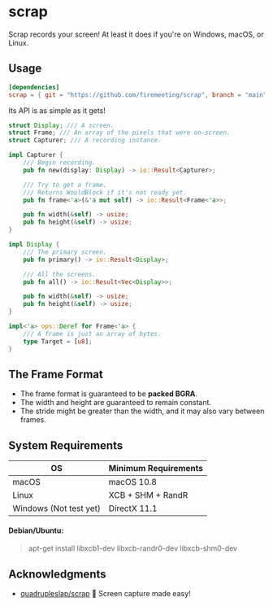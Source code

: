 # scrap

Scrap records your screen! At least it does if you're on Windows, macOS, or Linux.

## Usage

```toml
[dependencies]
scrap = { git = "https://github.com/firemeeting/scrap", branch = "main" }
```

Its API is as simple as it gets!

```rust
struct Display; /// A screen.
struct Frame; /// An array of the pixels that were on-screen.
struct Capturer; /// A recording instance.

impl Capturer {
    /// Begin recording.
    pub fn new(display: Display) -> io::Result<Capturer>;

    /// Try to get a frame.
    /// Returns WouldBlock if it's not ready yet.
    pub fn frame<'a>(&'a mut self) -> io::Result<Frame<'a>>;

    pub fn width(&self) -> usize;
    pub fn height(&self) -> usize;
}

impl Display {
    /// The primary screen.
    pub fn primary() -> io::Result<Display>;

    /// All the screens.
    pub fn all() -> io::Result<Vec<Display>>;

    pub fn width(&self) -> usize;
    pub fn height(&self) -> usize;
}

impl<'a> ops::Deref for Frame<'a> {
    /// A frame is just an array of bytes.
    type Target = [u8];
}
```

## The Frame Format

- The frame format is guaranteed to be **packed BGRA**.
- The width and height are guaranteed to remain constant.
- The stride might be greater than the width, and it may also vary between frames.

## System Requirements

OS      | Minimum Requirements
--------|---------------------
macOS   | macOS 10.8
Linux   | XCB + SHM + RandR
Windows (Not test yet) | DirectX 11.1

#### Debian/Ubuntu:

> apt-get install libxcb1-dev libxcb-randr0-dev libxcb-shm0-dev

## Acknowledgments

- [quadrupleslap/scrap](https://github.com/quadrupleslap/scrap) 📸 Screen capture made easy!